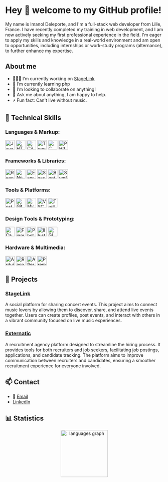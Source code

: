 # Hey 👋 welcome to my GitHub profile!

My name is Imanol Deleporte, and I'm a full-stack web developer from Lille, France. I have recently completed my training in web development, and I am now actively seeking my first professional experience in the field. I'm eager to apply my skills and knowledge in a real-world environment and am open to opportunities, including internships or work-study programs (alternance), to further enhance my expertise.

## About me

- 👨🏽‍💻 I’m currently working on <a href="https://github.com/ITrogg/StageLink" target="_blank">StageLink</a>
- 🌱 I’m currently learning php
- 👯 I’m looking to collaborate on anything!
- 💬 Ask me about anything, I am happy to help.
- ⚡ Fun fact: Can't live without music.

## 🔧 Technical Skills

### **Languages & Markup:**

<div align="left">
  <img src="https://cdn.jsdelivr.net/gh/devicons/devicon/icons/javascript/javascript-original.svg" height="30" alt="JavaScript logo" /> 
  <img src="https://cdn.jsdelivr.net/gh/devicons/devicon/icons/html5/html5-original.svg" height="30" alt="HTML5 logo" /> 
  <img src="https://cdn.jsdelivr.net/gh/devicons/devicon/icons/css3/css3-original.svg" height="30" alt="CSS3 logo" />
  <img src="https://cdn.jsdelivr.net/gh/devicons/devicon/icons/typescript/typescript-original.svg" height="30" alt="TypeScript logo" /> 
  <img src="https://cdn.jsdelivr.net/gh/devicons/devicon/icons/c/c-original.svg" height="30" alt="C logo" />
  <img src="https://cdn.jsdelivr.net/gh/devicons/devicon/icons/php/php-original.svg" height="30" alt="PHP logo" /> 
</div>

### **Frameworks & Libraries:**

<div align="left">
  <img src="https://cdn.jsdelivr.net/gh/devicons/devicon/icons/react/react-original.svg" height="30" alt="React logo" />
  <img src="https://cdn.jsdelivr.net/gh/devicons/devicon/icons/nodejs/nodejs-original.svg" height="30" alt="Node.js logo" />
  <img src="https://cdn.jsdelivr.net/gh/devicons/devicon/icons/express/express-original.svg" height="30" alt="Express logo" />
  <img src="https://cdn.jsdelivr.net/gh/devicons/devicon/icons/sass/sass-original.svg" height="30" alt="Sass logo" /> 
  <img src="https://cdn.jsdelivr.net/gh/devicons/devicon/icons/bootstrap/bootstrap-original.svg" height="30" alt="Bootstrap logo" /> 
  <img src="https://cdn.jsdelivr.net/gh/devicons/devicon/icons/symfony/symfony-original.svg" height="30" alt="Symfony logo" />
</div>

### **Tools & Platforms:**

<div align="left">
  <img src="https://cdn.jsdelivr.net/gh/devicons/devicon@latest/icons/postman/postman-original.svg" height=30 alt="Postman logo"/>
  <img src="https://cdn.jsdelivr.net/gh/devicons/devicon/icons/git/git-original.svg" height="30" alt="Git logo" />       
  <img src="https://cdn.jsdelivr.net/gh/devicons/devicon/icons/mysql/mysql-original.svg" height="30" alt="MySQL logo" /> 
  <img src="https://cdn.jsdelivr.net/gh/devicons/devicon/icons/vscode/vscode-original.svg" height="30" alt="VSCode logo" />
  <img src="https://cdn.jsdelivr.net/gh/devicons/devicon/icons/trello/trello-plain.svg" height="30" alt="Trello logo" />
</div>

### **Design Tools & Prototyping:**

<div align="left">
  <img src="https://cdn.jsdelivr.net/gh/devicons/devicon/icons/canva/canva-original.svg" height="30" alt="Canva logo" />
  <img src="https://cdn.jsdelivr.net/gh/devicons/devicon/icons/figma/figma-original.svg" height="30" alt="Figma logo" />
  <img src="https://cdn.jsdelivr.net/gh/devicons/devicon/icons/photoshop/photoshop-plain.svg" height="30" alt="Photoshop logo" /> 
  <img src="https://cdn.jsdelivr.net/gh/devicons/devicon/icons/illustrator/illustrator-plain.svg" height="30" alt="Illustrator logo" /> 
  <img src="https://cdn.jsdelivr.net/gh/devicons/devicon/icons/gimp/gimp-original.svg" height="30" alt="GIMP logo" />
</div>

### **Hardware & Multimedia:**

<div align="left">
  <img src="https://cdn.jsdelivr.net/gh/devicons/devicon/icons/arduino/arduino-original.svg" height="30" alt="Arduino logo" />
  <img src="https://cdn.jsdelivr.net/gh/devicons/devicon/icons/raspberrypi/raspberrypi-original.svg" height="30" alt="Raspberry Pi logo" /> 
  <img src="https://cdn.jsdelivr.net/gh/devicons/devicon/icons/aftereffects/aftereffects-original.svg" height="30" alt="After Effects logo" />
  <img src="https://cdn.jsdelivr.net/gh/devicons/devicon/icons/premierepro/premierepro-plain.svg" height="30" alt="Premiere Pro logo" /> 
</div>

## 🚀 Projects

### [StageLink](https://github.com/ITrogg/StageLink)

A social platform for sharing concert events. This project aims to connect music lovers by allowing them to discover, share, and attend live events together. Users can create profiles, post events, and interact with others in a vibrant community focused on live music experiences.

### [Externatic](https://github.com/WildCodeSchool-2024-02/JS-RMT-Julien-Externatic-P3)

A recruitment agency platform designed to streamline the hiring process. It provides tools for both recruiters and job seekers, facilitating job postings, applications, and candidate tracking. The platform aims to improve communication between recruiters and candidates, ensuring a smoother recruitment experience for everyone involved.

## 📫 Contact

- 📧 [Email](mailto:imanol.deleporte@outlook.com)
- [LinkedIn](https://www.linkedin.com/in/imanol-deleporte/)

## 📊 Statistics

<div align="center">
  <img src="https://github-readme-stats.vercel.app/api/top-langs?username=ITrogg&locale=en&hide_title=false&layout=compact&card_width=320&langs_count=5&theme=dracula&hide_border=false&order=2" height="150" alt="languages graph" />
</div>
